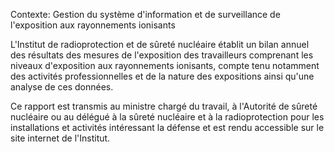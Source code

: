 Contexte: Gestion du système d'information et de surveillance de l'exposition aux rayonnements ionisants

L'Institut de radioprotection et de sûreté nucléaire établit un bilan annuel des résultats des mesures de l'exposition des travailleurs comprenant les niveaux d'exposition aux rayonnements ionisants, compte tenu notamment des activités professionnelles et de la nature des expositions ainsi qu'une analyse de ces données.

Ce rapport est transmis au ministre chargé du travail, à l'Autorité de sûreté nucléaire ou au délégué à la sûreté nucléaire et à la radioprotection pour les installations et activités intéressant la défense et est rendu accessible sur le site internet de l'Institut.